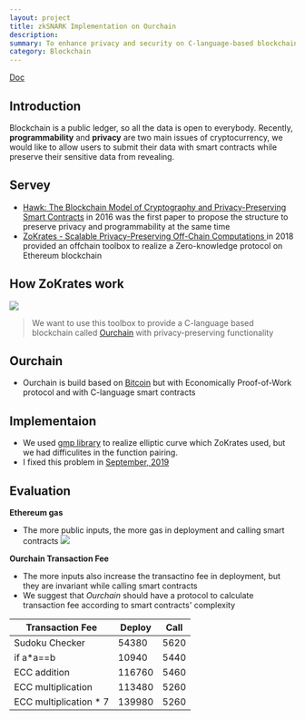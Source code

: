 ```yaml
---
layout: project
title: zkSNARK Implementation on Ourchain
description: 
summary: To enhance privacy and security on C-language-based blockchain
category: Blockchain
---
```


[Doc](https://hackmd.io/@oB2038yeR2SkqPFeR5F5Fg/ByT6cZQG4)

## Introduction
Blockchain is a public ledger, so all the data is open to everybody. Recently, **programmability** and **privacy** are two main issues of cryptocurrency, we would like to allow users to submit their data with smart contracts while preserve their sensitive data from revealing.

## Servey
-  [Hawk: The Blockchain Model of Cryptography and Privacy-Preserving Smart Contracts](https://eprint.iacr.org/2015/675.pdf) in 2016 was the first paper to propose the structure to preserve privacy and programmability at the same time
- [ZoKrates - Scalable Privacy-Preserving Off-Chain Computations ](https://www.ise.tu-berlin.de/fileadmin/fg308/publications/2018/2018_eberhardt_ZoKrates.pdf) in 2018 provided an offchain toolbox to realize a Zero-knowledge protocol on Ethereum blockchain

## How ZoKrates work
![](https://i.imgur.com/pM48URI.jpg)

> We want to use this toolbox to provide a C-language based blockchain called [Ourchain](https://ieeexplore.ieee.org/document/8397612) with privacy-preserving functionality

## Ourchain
- Ourchain is build based on [Bitcoin](https://bitcoin.org/bitcoin.pdf) but with Economically Proof-of-Work protocol and with C-language smart contracts

## Implementaion
- We used [gmp library](https://gmplib.org/) to realize elliptic curve which ZoKrates used, but we had difficulites in the function pairing.
- I fixed this problem in [September, 2019](bncurve-c)

## Evaluation
**Ethereum gas**
- The more public inputs, the more gas in deployment and calling smart contracts
![](https://i.imgur.com/3PJUgTl.jpg)

**Ourchain Transaction Fee**
- The more inputs also increase the transactino fee in deployment, but they are invariant while calling smart contracts
- We suggest that *Ourchain* should have a protocol to calculate transaction fee according to smart contracts' complexity
<table class="part" data-startline="871" data-endline="877">
<thead>
<tr>
<th><span data-position="31431" data-size="15">Transaction Fee</span></th>
<th><span data-position="31452" data-size="6">Deploy</span></th>
<th><span data-position="31463" data-size="4">Call</span></th>
</tr>
</thead>
<tbody>
<tr>
<td><span data-position="31513" data-size="14">Sudoku Checker</span></td>
<td><span data-position="31534" data-size="5">54380</span></td>
<td><span data-position="31545" data-size="4">5620</span></td>
</tr>
<tr>
<td><span data-position="31554" data-size="6">if a*a==b</span></td>
<td><span data-position="31575" data-size="5">10940</span></td>
<td><span data-position="31586" data-size="4">5440</span></td>
</tr>
<tr>
<td><span data-position="31595" data-size="12">ECC addition</span></td>
<td><span data-position="31616" data-size="6">116760</span></td>
<td><span data-position="31627" data-size="4">5460</span></td>
</tr>
<tr>
<td><span data-position="31636" data-size="18">ECC multiplication</span></td>
<td><span data-position="31661" data-size="6">113480</span></td>
<td><span data-position="31672" data-size="4">5260</span></td>
</tr>
<tr>
<td><span data-position="31681" data-size="21">ECC multiplication * 7</span></td>
<td><span data-position="31706" data-size="6">139980</span></td>
<td><span data-position="31717" data-size="4">5260</span></td>
</tr>
</tbody>
</table>
